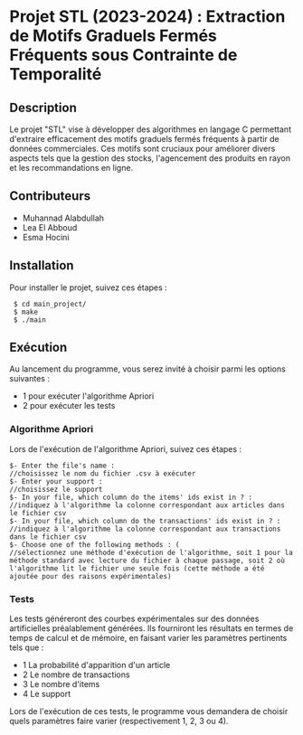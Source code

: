 
# Projet STL (2023-2024) : Extraction de Motifs Graduels Fermés Fréquents sous Contrainte de Temporalité 

## Description 
Le projet "STL" vise à développer des algorithmes en langage C permettant d'extraire efficacement des motifs graduels fermés fréquents à partir de données commerciales. Ces motifs sont cruciaux pour améliorer divers aspects tels que la gestion des stocks, l'agencement des produits en rayon et les recommandations en ligne.

## Contributeurs 
- Muhannad Alabdullah
- Lea El Abboud
- Esma Hocini

## Installation 
Pour installer le projet, suivez ces étapes :
```
 $ cd main_project/
 $ make
 $ ./main
```

## Exécution
Au lancement du programme, vous serez invité à choisir parmi les options suivantes :

- 1 pour exécuter l'algorithme Apriori
- 2 pour exécuter les tests

### Algorithme Apriori 
Lors de l'exécution de l'algorithme Apriori, suivez ces étapes :
```
$- Enter the file's name :
//choisissez le nom du fichier .csv à exécuter
$- Enter your support :
//choisissez le support
$- In your file, which column do the items' ids exist in ? :
//indiquez à l'algorithme la colonne correspondant aux articles dans le fichier csv
$- In your file, which column do the transactions' ids exist in ? :
//indiquez à l'algorithme la colonne correspondant aux transactions dans le fichier csv
$- Choose one of the following methods : (
//sélectionnez une méthode d'exécution de l'algorithme, soit 1 pour la méthode standard avec lecture du fichier à chaque passage, soit 2 où l'algorithme lit le fichier une seule fois (cette méthode a été ajoutée pour des raisons expérimentales)
```
### Tests
Les tests généreront des courbes expérimentales sur des données artificielles préalablement générées. Ils fourniront les résultats en termes de temps de calcul et de mémoire, en faisant varier les paramètres pertinents tels que :

- 1 La probabilité d'apparition d'un article
- 2 Le nombre de transactions
- 3 Le nombre d'items
- 4 Le support

Lors de l'exécution de ces tests, le programme vous demandera de choisir quels paramètres faire varier (respectivement 1, 2, 3 ou 4).

